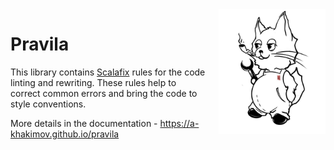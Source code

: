 <img align="right" src="docs/assets/img/logo.png" height="200px" style="padding-left: 20px"/>

# Pravila

This library contains [Scalafix](https://scalacenter.github.io/scalafix) rules for the code linting and rewriting. These rules help to correct common errors and bring the code to style conventions.

More details in the documentation - https://a-khakimov.github.io/pravila
